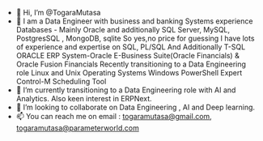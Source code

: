 - 👋 Hi, I’m @TogaraMutasa
- 👀 I am a Data Engineer with business  and banking Systems experience
Databases - Mainly Oracle and additionally SQL Server, MySQL, PostgresSQL , MongoDB, sqlite
So yes,no price for guessing I have lots of experience and expertise on SQL, PL/SQL
And Additionally T-SQL
ORACLE ERP System-Oracle E-Business Suite(Oracle Financials) & Oracle Fusion Financials
Recently transitioning to a Data Engineering role
Linux and Unix Operating Systems
Windows PowerShell
Expert Control-M Scheduling Tool
- 🌱 I’m currently transitioning to a Data Engineering role with AI and Analytics. Also keen interest in ERPNext.
- 💞️ I’m looking to collaborate on Data Engineering , AI and Deep learning.
- 📫 You can reach me on email : togaramutasa@gmail.com, togaramutasa@parameterworld.com

<!---
TogaraMutasa/TogaraMutasa is a ✨ special ✨ repository because its `README.md` (this file) appears on your GitHub profile.
You can click the Preview link to take a look at your changes.
--->
